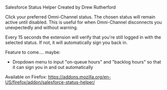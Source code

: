 Salesforce Status Helper
Created by Drew Rutherford

Click your preferred Omni-Channel status. The chosen status will remain active until disabled. This is useful for when Omni-Channel disconnects you unexpectedly and without warning.

Every 15 seconds the extension will verify that you're still logged in with the selected status. If not, it will automatically sign you back in.

Feature to come.... maybe:
- Dropdown menu to input "on-queue hours" and "backlog hours" so that it can sign you in and out automatically

Available on Firefox: https://addons.mozilla.org/en-US/firefox/addon/salesforce-status-helper/
